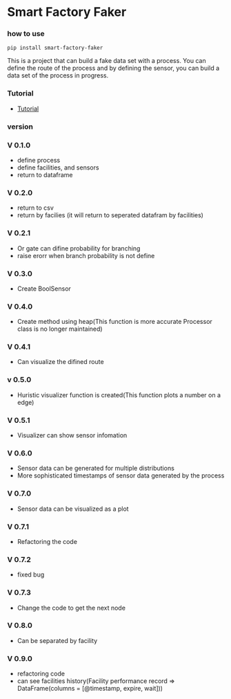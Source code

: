 # Smart Factory Faker

### how to use
```shell
pip install smart-factory-faker
```

This is a project that can build a fake data set with a process.
You can define the route of the process and by defining the sensor, you can build a data set of the process in progress.

### Tutorial
* [Tutorial](https://github.com/HyoungSooo/smart-factory-faker/blob/main/tutorial.ipynb)

### version

### V 0.1.0
* define process
* define facilities, and sensors
* return to dataframe

### V 0.2.0
* return to csv
* return by facilies (it will return to seperated datafram by facilities)

### V 0.2.1
* Or gate can difine probability for branching
* raise erorr when branch probability is not define

### V 0.3.0
* Create BoolSensor

### V 0.4.0
* Create method using heap(This function is more accurate Processor class is no longer maintained)

### V 0.4.1
* Can visualize the difined route

### v 0.5.0
* Huristic visualizer function is created(This function plots a number on a edge)

### V 0.5.1
* Visualizer can show sensor infomation

### V 0.6.0
* Sensor data can be generated for multiple distributions
* More sophisticated timestamps of sensor data generated by the process

### V 0.7.0
* Sensor data can be visualized as a plot

### V 0.7.1
* Refactoring the code

### V 0.7.2
* fixed bug

### V 0.7.3
* Change the code to get the next node

### V 0.8.0
* Can be separated by facility

### V 0.9.0
* refactoring code
* can see facilities history(Facility performance record => DataFrame(columns = [@timestamp, expire, wait]))